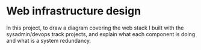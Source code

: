 # Web infrastructure design

In this project, to draw a diagram covering the web stack I built with the sysadmin/devops track projects, and explain what each component is doing and what is a system redundancy.

